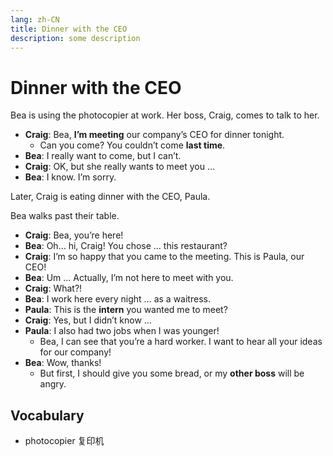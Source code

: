 ```yaml
---
lang: zh-CN
title: Dinner with the CEO
description: some description
---
```


# Dinner with the CEO

Bea is using the photocopier at work. Her boss, Craig, comes to talk to her.

- **Craig**: Bea, **I’m meeting** our company’s CEO for dinner tonight.
  - Can you come? You couldn’t come **last time**.
- **Bea**: I really want to come, but I can’t.
- **Craig**: OK, but she really wants to meet you …
- **Bea**: I know. I’m sorry.

Later, Craig is eating dinner with the CEO, Paula.

Bea walks past their table.

- **Craig**: Bea, you’re here!
- **Bea**: Oh… hi, Craig! You chose … this restaurant?
- **Craig**: I’m so happy that you came to the meeting. This is Paula, our CEO!
- **Bea**: Um … Actually, I’m not here to meet with you.
- **Craig**: What?!
- **Bea**: I work here every night … as a waitress.
- **Paula**: This is the **intern** you wanted me to meet?
- **Craig**: Yes, but I didn’t know …
- **Paula**: I also had two jobs when I was younger!
  - Bea, I can see that you’re a hard worker. I want to hear all your ideas for our company!
- **Bea**: Wow, thanks!
  - But first, I should give you some bread, or my **other boss** will be angry.

## Vocabulary

- photocopier 复印机

